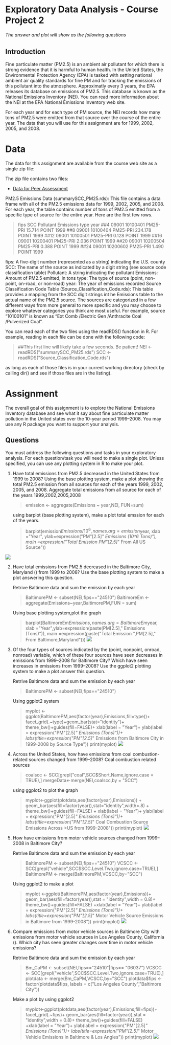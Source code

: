 # Exploratory Data Analysis - Course Project 2
###### The answer and plot will show as the following questions

## Introduction
Fine particulate matter (PM2.5) is an ambient air pollutant for which there is strong evidence that it is harmful to human health. In the United States, the Environmental Protection Agency (EPA) is tasked with setting national ambient air quality standards for fine PM and for tracking the emissions of this pollutant into the atmosphere. Approximatly every 3 years, the EPA releases its database on emissions of PM2.5. This database is known as the National Emissions Inventory (NEI). You can read more information about the NEI at the EPA National Emissions Inventory web site.

For each year and for each type of PM source, the NEI records how many tons of PM2.5 were emitted from that source over the course of the entire year. The data that you will use for this assignment are for 1999, 2002, 2005, and 2008.

# Data

The data for this assignment are available from the course web site as a single zip file:

The zip file contains two files:
* [Data for Peer Assessment](https://d396qusza40orc.cloudfront.net/exdata%2Fdata%2FNEI_data.zip)

PM2.5 Emissions Data (summarySCC_PM25.rds): This file contains a data frame with all of the PM2.5 emissions data for 1999, 2002, 2005, and 2008. For each year, the table contains number of tons of PM2.5 emitted from a specific type of source for the entire year. Here are the first few rows.

> fips      SCC Pollutant Emissions  type year
> ##4  09001 10100401  PM25-PRI    15.714 POINT 1999
> ##8  09001 10100404  PM25-PRI   234.178 POINT 1999
> ##12 09001 10100501  PM25-PRI     0.128 POINT 1999
> ##16 09001 10200401  PM25-PRI     2.036 POINT 1999
> ##20 09001 10200504  PM25-PRI     0.388 POINT 1999
> ##24 09001 10200602  PM25-PRI     1.490 POINT 1999

fips: A five-digit number (represented as a string) indicating the U.S. county
SCC: The name of the source as indicated by a digit string (see source code classification table)
Pollutant: A string indicating the pollutant
Emissions: Amount of PM2.5 emitted, in tons
type: The type of source (point, non-point, on-road, or non-road)
year: The year of emissions recorded
Source Classification Code Table (Source_Classification_Code.rds): This table provides a mapping from the SCC digit strings int he Emissions table to the actual name of the PM2.5 source. The sources are categorized in a few different ways from more general to more specific and you may choose to explore whatever categories you think are most useful. For example, source “10100101” is known as “Ext Comb /Electric Gen /Anthracite Coal /Pulverized Coal”.

You can read each of the two files using the readRDS() function in R. For example, reading in each file can be done with the following code:

> ##This first line will likely take a few seconds. Be patient!
>NEI <- readRDS("summarySCC_PM25.rds")
>SCC <- readRDS("Source_Classification_Code.rds")

as long as each of those files is in your current working directory (check by calling dir() and see if those files are in the listing).


# Assignment
The overall goal of this assignment is to explore the National Emissions Inventory database and see what it say about fine particulate matter pollution in the United states over the 10-year period 1999–2008. You may use any R package you want to support your analysis.

## Questions
You must address the following questions and tasks in your exploratory analysis. For each question/task you will need to make a single plot. Unless specified, you can use any plotting system in R to make your plot.

1. Have total emissions from PM2.5 decreased in the United States from 1999 to 2008? Using the base plotting system, make a plot showing the total PM2.5 emission from all sources for each of the years 1999, 2002, 2005, and 2008.
    Aggregate total emissions from all source for each of the years 1999,2002,2005,2008
    >emission <- aggregate(Emissions ~ year,NEI, FUN=sum)
    
    using barplot (base plotting system), make a plot total emssion for each of the years.
    > barplot(emission$Emissions/10^6, names.arg = emission$year, 
        xlab ="Year",
        ylab=expression("PM"[2.5]*" Emissions (10^6 Tons)"),
        main =expression("Total Emission PM"[2.5]*" From All US Source"))

![](https://github.com/weiting1989/EDdata-Project2/blob/master/plot1.png)

2. Have total emissions from PM2.5 decreased in the Baltimore City, Maryland () from 1999 to 2008? Use the base plotting system to make a plot answering this question.

    Retrive Baltimore data and sum the emission by each year
    >BaltimorePM <- subset(NEI,fips=="24510")
    >BaltimoreEm <- aggregate(Emissions~year,BaltimorePM,FUN = sum)
    
    Using base plotting system,plot the graph
    >barplot(BaltimoreEm$Emissions, names.arg = BaltimoreEm$year, 
        xlab ="Year",ylab=expression(paste(PM[2.5]," Emissions (Tons)")),
        main =expression(paste("Total Emission ",PM[2.5]," From Baltimore,Maryland")))
    ![](https://github.com/weiting1989/EDdata-Project2/blob/master/plot2.png)
    
3. Of the four types of sources indicated by the  (point, nonpoint, onroad, nonroad) variable, which of these four sources have seen decreases in emissions from 1999–2008 for Baltimore City? Which have seen increases in emissions from 1999–2008? Use the ggplot2 plotting system to make a plot answer this question.

    Retrive Baltimore data and sum the emission by each year
    >BaltimorePM <- subset(NEI,fips=="24510")
    
     Using ggplot2 system
    >myplot <-ggplot(BaltimorePM,aes(factor(year),Emissions,fill=type))+
    >facet_grid(.~type)+geom_bar(stat="identity")+
    >theme_bw()+guides(fill=FALSE)+
    >xlab(label = "Year")+
    >ylab(label = expression("PM"[2.5]*" Emissions (Tons)"))+
    >labs(title=expression("PM"[2.5]*" Emissions from Baltimore City in 1999-2008 by
    >Source Type"))
    >print(myplot)
![](https://github.com/weiting1989/EDdata-Project2/blob/master/plot3.png)

4. Across the United States, how have emissions from coal combustion-related sources changed from 1999–2008?
    Coal combustion related sources
    >coalscc <- SCC[grepl("coal",SCC$Short.Name,ignore.case = TRUE),]
    >mergeData<-merge(NEI,coalscc,by = "SCC")
    
    using ggplot2 to plot the graph
    >myplot<-ggplot(plotdata,aes(factor(year),Emissions)) +
    >    geom_bar(aes(fill=factor(year)),stat="identity",width=.8) +
    >    theme_bw()+guides(fill=FALSE) +
    >    xlab(label = "Year")+
    >    ylab(label = expression("PM"[2.5]*" Emissions (Tons)"))+
    >    labs(title=expression("PM"[2.5]*" Coal Combustion Source Emissions Across     >US from 1999-2008"))
    >print(myplot)
    ![](https://github.com/weiting1989/EDdata-Project2/blob/master/plot4.png)

5. How have emissions from motor vehicle sources changed from 1999–2008 in Baltimore City?

    Retrive Baltimore data and sum the emission by each year
    >BaltimorePM <- subset(NEI,fips=="24510")
    >VCSCC <- SCC[grepl("vehicle",SCC$SCC.Level.Two,ignore.case=TRUE),]
    >BaltimorePM <- merge(BaltimorePM,VCSCC,by="SCC")
    
    Using ggplot2 to make a plot
    >myplot <-ggplot(BaltimorePM,aes(factor(year),Emissions))+
    >geom_bar(aes(fill=factor(year)),stat = "identity",width = 0.8)+
    >theme_bw()+guides(fill=FALSE) +xlab(label = "Year")+
    >ylab(label = expression("PM"[2.5]*" Emissions (Tons)"))+
    >labs(title=expression("PM"[2.5]*" Motor Vehicle Source Emissions in Baltimore
    >from 1999-2008"))
    >print(myplot)
![](https://github.com/weiting1989/EDdata-Project2/blob/master/plot5.png)

6. Compare emissions from motor vehicle sources in Baltimore City with emissions from motor vehicle sources in Los Angeles County, California (). Which city has seen greater changes over time in motor vehicle emissions?

    Retrive Baltimore data and sum the emission by each year
    >Bm_CaPM <- subset(NEI,fips=="24510"|fips== "06037")
    >VCSCC <- SCC[grepl("vehicle",SCC$SCC.Level.Two,ignore.case=TRUE),]
    >plotdata <- merge(Bm_CaPM,VCSCC,by="SCC")
    >plotdata$fips <- factor(plotdata$fips, labels = c("Los Angeles
    >County","Baltimore City"))
    
    Make a plot by using ggplot2
    >myplot<-ggplot(plotdata,aes(factor(year),Emissions,fill=fips))+
    >facet_grid(.~fips)+
    >geom_bar(aes(fill=factor(year)),stat = "identity",width = 0.8)+
    >theme_bw()+guides(fill=FALSE) +xlab(label = "Year")+
    >ylab(label = expression("PM"[2.5]*" Emissions (Tons)"))+
    >labs(title=expression("PM"[2.5]*" Motor Vehicle  Emissions in Baltimore & Los
    >Angles"))
    >print(myplot)
![](https://github.com/weiting1989/EDdata-Project2/blob/master/plot6.png)
